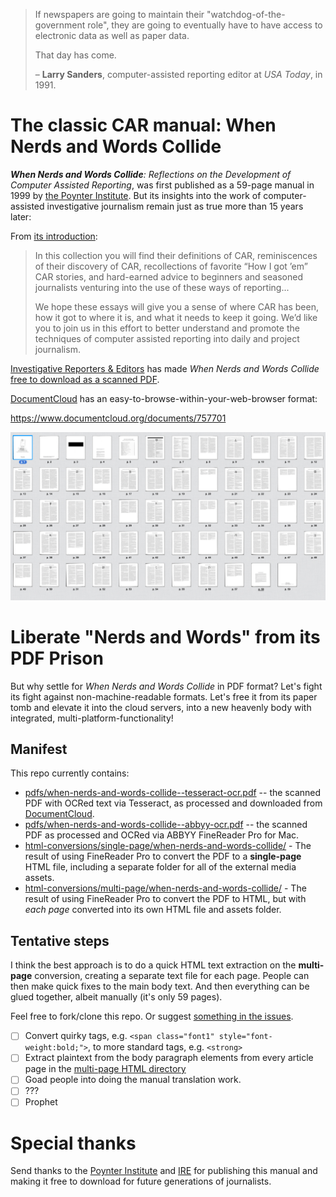 >  If newspapers are going to maintain their "watchdog-of-the-government role", they are going to eventually have to have access to electronic data as well as paper data.
>  
>  That day has come.
>  
>  &ndash; **Larry Sanders**, computer-assisted reporting editor at _USA Today_, in 1991.


# The classic CAR manual: When Nerds and Words Collide

_**When Nerds and Words Collide**: Reflections on the Development of Computer Assisted Reporting_, was first published as a 59-page manual in 1999 by [the Poynter Institute](http://www.poynter.org). But its insights into the work of computer-assisted investigative journalism remain just as true more than 15 years later:

From [its introduction](https://www.documentcloud.org/documents/757701#document/p8):

> In this collection you will find their definitions of CAR, reminiscences of their discovery of CAR, recollections of favorite “How I got ’em” CAR stories, and hard-earned advice to beginners and seasoned journalists venturing into the use of these ways of reporting...
> 
> We hope these essays will give you a sense of where CAR has been, how it got to where it is, and what it needs to keep it going. We’d like you to join us in this effort to better understand and promote the techniques of computer assisted reporting into daily and project journalism.

[Investigative Reporters & Editors](http://ire.org/) has made *When Nerds and Words Collide* [free to download as a scanned PDF](http://store.ire.org/products/when-nerds-and-words-collide-reflections-on-the-development-of-computer-assisted-reporting). 

[DocumentCloud](https://www.documentcloud.org/documents/757701) has an easy-to-browse-within-your-web-browser format:

https://www.documentcloud.org/documents/757701

<a href="https://www.documentcloud.org/documents/757701"><img src="doccloud-page-previews.png" alt="As previewed on DocumentCloud"></a>



# Liberate "Nerds and Words" from its PDF Prison

But why settle for  *When Nerds and Words Collide* in PDF format? Let's fight its fight against non-machine-readable formats. Let's free it from its paper tomb and elevate it into the cloud servers, into a new heavenly body with  integrated, multi-platform-functionality!

## Manifest

This repo currently contains:

- [pdfs/when-nerds-and-words-collide--tesseract-ocr.pdf](pdfs/when-nerds-and-words-collide--tesseract-ocr.pdf) -- the scanned PDF with OCRed text via Tesseract, as processed and downloaded from [DocumentCloud](https://www.documentcloud.org/documents/757701).
- [pdfs/when-nerds-and-words-collide--abbyy-ocr.pdf](pdfs/when-nerds-and-words-collide--abbyy-ocr.pdf) -- the scanned PDF as processed and OCRed via ABBYY FineReader Pro for Mac.
- [html-conversions/single-page/when-nerds-and-words-collide/](html-conversions/single-page/when-nerds-and-words-collide/) - The result of using FineReader Pro to convert the PDF to a __single-page__ HTML file, including a separate folder for all of the external media assets.
- [html-conversions/multi-page/when-nerds-and-words-collide/](html-conversions/multi-page/when-nerds-and-words-collide/) - The result of using FineReader Pro to convert the PDF to HTML, but with _each page_ converted into its own HTML file and assets folder.

## Tentative steps

I think the best approach is to do a quick HTML text extraction on the __multi-page__ conversion, creating a separate text file for each page. People can then make quick fixes to the main body text. And then everything can be glued together, albeit manually (it's only 59 pages).

Feel free to fork/clone this repo. Or suggest [something in the issues](https://github.com/nerdsandwords/poynter-pdf/issues).

- [ ] Convert quirky tags, e.g. `<span class="font1" style="font-weight:bold;">`, to more standard tags, e.g. `<strong>`
- [ ] Extract plaintext from the body paragraph elements from every article page in the [multi-page HTML directory](html-conversions/multi-page/when-nerds-and-words-collide/)
- [ ] Goad people into doing the manual translation work.
- [ ] ???
- [ ] Prophet

# Special thanks

Send thanks to the [Poynter Institute](http://www.poynter.org/) and [IRE](http://ire.org/) for publishing this manual and making it free to download for future generations of journalists.
